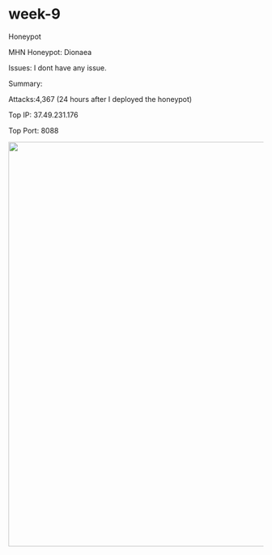 # week-9
Honeypot

MHN Honeypot: Dionaea

Issues: I dont have any issue.

Summary:

  Attacks:4,367 (24 hours after I deployed the honeypot)
  
  Top IP: 37.49.231.176 
  
  Top Port: 8088 

<img src="https://i.imgur.com/5oPvayb.png" width="800">
